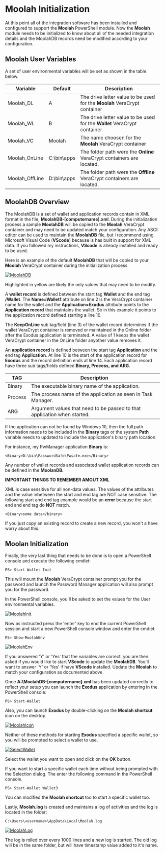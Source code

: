 # Moolah Initialization

At this point all of the integration software has been installed and configured to support the **Moolah** PowerShell module. Now the **Moolah** module needs to be initialized to know about all of the needed integration details and the MoolahDB records need be modified according to your configuration.

## Moolah User Variables

A set of user environmental variables will be set as shown in the table below.

Variable | Default | Description
-------- | ------- | -----------
Moolah_DL | A | The drive letter value to be used for the **Moolah** VeraCrypt container
Moolah_WL | B | The drive letter value to be used for the **Wallet** VeraCrypt container
Moolah_VC | Moolah | The name choosen for the **Moolah** VeraCrypt container
Moolah_OnLine | C:\bin\apps | The folder path were the **Online** VeraCrypt containers are located.
Moolah_OffLine | D:\bin\apps | The folder path were the **Offline** VeraCrypt containers are located.

## MoolahDB Overview

The MoolahDB is a set of wallet and application records contain in XML format in the file, **MoolahDB-[computername].xml**.  During the initialization process a sample **MoolahDB** will be copied to the **Moolah** VeraCrypt container and may need to be updated match your configuration.  Any ASCII editor can be used to maintain the **MoolahDB** file, but I recommend using Microsoft Visual Code (**VScode**) because is has built in support for XML data. If you followed my instructions, **VScode** is already installed and ready to be used.

Here is an example of the default **MoolahDB** that will be copied to your **Moolah** VeraCrypt container during the initialization process.

[![MoolahDB](images/MoolahDB.png)](images/MoolahDB.png)

Highlighted in yellow are likely the only values that may need to be modify.

A **wallet record** is defined between the start tag **Wallet** and the end tag **/Wallet**. The **Name=Wallet1** attribute on line 2 is the VeraCrypt container name for the wallet and the **Application=Exodus** attribute points to the **Application record** that maintains the wallet. So in this example it points to the application record defined starting a line 10.

The **KeepOnLine** sub tag/field (line 3) of the wallet record determines if the wallet VeraCrypt container is removed or maintained in the Online folder after the Exodus application is terminated.  A value of 1 keeps the wallet VeraCrypt container in the OnLine folder anyother value removes it.

An **application record** is defined between the start tag **Application** and the end tag **Application**. At line 10 is the start of the application record for **Exodus** and the record definition ends at line 14.  Each application record have three sub tags/fields defined **Binary, Process, and ARG**.

TAG | Description
--- | -----------
Binary | The executable binary name of the application.
Process | The process name of the application as seen in Task Manager.
ARG | Argument values that need to be passed to that application when started.

If the application can not be found by Windows 10, then the full path information needs to be included in the **Binary** tags or the system **Path** variable needs to updated to include the application's binary path location.

For instance, my PwManager application **Binary** is:

    <Binary>D:\bin\PasswordSafe\Pwsafe.exe</Binary>

Any number of wallet records and associated wallet application records can be defined in the **MoolanDB**.

**IMPORTANT THINGS TO REMEMBER AMOUT XML**

XML is case sensitive for all non-data values.  The values of the attributes and the value inbetween the start and end tag are NOT case sensitive.  The following start and end tag example would be an **error** because the start end and end tag do **NOT** match.

    <Binary>some data</binary>

If you just copy an existing record to create a new record, you won't a have worry about this.

## Moolan Initialization

Finally, the very last thing that needs to be done is to open a PowerShell console and execute the following cmdlet:

    PS> Start-Wallet Init

This will mount the **Moolah** VeraCrypt container prompt you for the password and launch the Password Manager application will also prompt you for the password.

In the PowerShell console, you'll be asked to set the values for the User environmental variables.

[![MoolahInit](images/MoolahInit.png)](images/MoolahInit.png)

Now as instructed press the 'enter' key to end the current PowerShell session and  start a new PowerShell console window and enter the cmdlet:

    PS> Show-MoolahEnv

[![MoolahEnv](images/MoolahEnv.png)](images/MoolahEnv.png)

If you answered 'Y' or 'Yes' that the variables are correct, you are then asked if you would like to start **VScode** to update the **MoolahDB**. You'll want to answer 'Y' or 'Yes'
if have **VScode** installed. Update the **Moolah** to match your configuration as documented above.

Once **A:\MoolahDB-[computername].xml** has been updated correctly to reflect your setup you can launch the **Exodus** application by entering in the PowerShell console:

    PS> Start-Wallet

Also, you can launch **Exodus** by double-clicking on the **Moolah shortcut** icon on the desktop.

[![MoolahIcon](images/MoolahIcon.png)](images/MoolahIcon.png)

Neither of these methods for starting **Exodus** specified a specific wallet, so you will be prompted to select a wallet to use.

[![SelectWallet](images/SelectWallet.png)](images/SelectWallet.png)

Select the wallet you want to open and click on the **OK** button.

If you want to start a specific wallet each time without being prompted with the Selection dialog. The enter the following command in the PowerShell console.

    PS> Start-Wallet Wallet3

You can modified the **Moolah shortcut** too to start a specific wallet too.

Lastly, **Moolah.log** is created and maintains a log of activities and the log is located in the folder:

    C:\Users\<username>\AppData\Local\Moolah.log

[![MoolahLog](images/MoolahLog.png)](images/MoolahLog.png)

The log is rolled over every 1000 lines and a new log is started.  The old log will be in the same folder, but will have timestamp value added to it's name.
